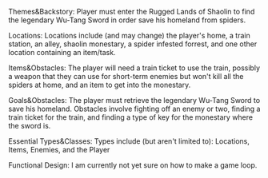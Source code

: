 Themes&Backstory: Player must enter the Rugged Lands of Shaolin to find the legendary Wu-Tang Sword in order save his homeland from spiders.

Locations: Locations include (and may change) the player's home, a train station, an alley, shaolin monestary, a spider infested forrest, and one other location containing an item/task.

Items&Obstacles: The player will need a train ticket to use the train, possibly a weapon that they can use for short-term enemies but won't kill all the spiders at home, and an item to get into the monestary.

Goals&Obstacles: The player must retrieve the legendary Wu-Tang Sword to save his homeland. Obstacles involve fighting off an enemy or two, finding a train ticket for the train, and finding a type of key for the monestary where the sword is.

Essential Types&Classes: Types include (but aren't limited to): Locations, Items, Enemies, and the Player

Functional Design: I am currently not yet sure on how to make a game loop.